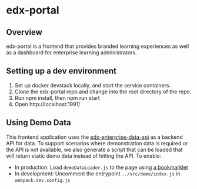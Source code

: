 # edx-portal

## Overview
edx-portal is a frontend that provides branded learning experiences as well as a dashboard for enterprise learning administrators.

## Setting up a dev environment

1. Set up docker devstack locally, and start the service containers.
2. Clone the edx-portal repo and change into the root directory of the repo.
3. Run npm install, then npm run start
4. Open http://localhost:1991/

## Using Demo Data
This frontend application uses the [edx-enterprise-data-api](https://github.com/edx/edx-analytics-data-api/) as a backend API for data.
To support scenarios where demonstration data is required or the API is not available, we also generate a script that can be loaded that will
return static demo data instead of hitting the API. To enable:
- In production: Load `demoDataLoader.js` to the page using [a bookmarklet](https://codepen.io/edx/live/e5f46af8f39968b9693c8414091f6cc3/)
- In development: Uncomment the entrypoint `../src/demo/index.js` in `webpack.dev.config.js`
